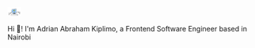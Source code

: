 <img src="https://github.com/akakiplimo/akakiplimo/blob/main/animated-monitor-and-screen.gif" alt-text="Logo" width="27px">

Hi 👋! I'm Adrian Abraham Kiplimo, a Frontend Software Engineer based in Nairobi

<!--
**akakiplimo/akakiplimo** is a ✨ _special_ ✨ repository because its `README.md` (this file) appears on your GitHub profile.

Here are some ideas to get you started:

- 🔭 I’m currently working on ...
- 🌱 I’m currently learning ...
- 👯 I’m looking to collaborate on ...
- 🤔 I’m looking for help with ...
- 💬 Ask me about ...
- 📫 How to reach me: ...
- 😄 Pronouns: ...
- ⚡ Fun fact: ...
-->
